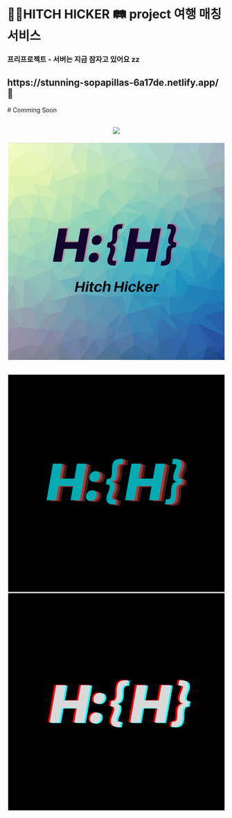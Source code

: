 </p>
<h1> 🙋🏻HITCH HICKER 🛤️ project 여행 매칭 서비스</h1>
 <h3>프리프로젝트  - 서버는 지금 잠자고 있어요 zz</h3>
 <h2>https://stunning-sopapillas-6a17de.netlify.app/ 💎</h2>

<p align="center">

<p>
<p>
# Comming Soon
</p>

</p>
<p align="center">
  <br>
  <img src="./newWave.gif">
  <br>
 <br>
  <img src="./logo.png">
  <br>
</p>
<p align="center">
  <br>
   <img src="./darkLogo.png">
 
  <br>
  <img src="./logo_dark.png">
 <br>

</p>
